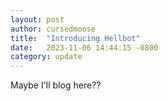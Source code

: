 ```yaml
---
layout: post
author: cursedmoose
title:  "Introducing Hellbot"
date:   2023-11-06 14:44:15 -0800
category: update
---
```


Maybe I'll blog here??